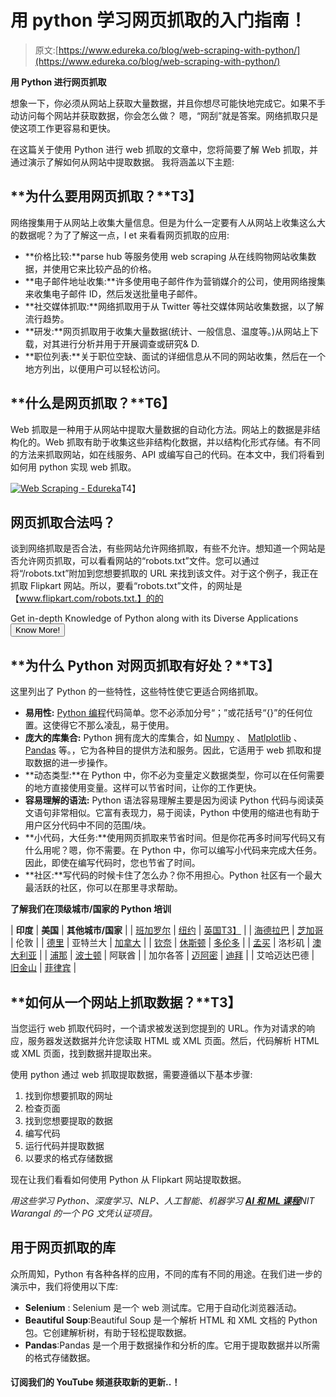 # 用 python 学习网页抓取的入门指南！

> 原文:[https://www.edureka.co/blog/web-scraping-with-python/](https://www.edureka.co/blog/web-scraping-with-python/)

**用 Python 进行网页抓取**

想象一下，你必须从网站上获取大量数据，并且你想尽可能快地完成它。如果不手动访问每个网站并获取数据，你会怎么做？ 嗯，“网刮”就是答案。网络抓取只是使这项工作更容易和更快。

在这篇关于使用 Python 进行 web 抓取的文章中，您将简要了解 Web 抓取，并通过演示了解如何从网站中提取数据。 我将涵盖以下主题:

## **为什么要用网页抓取？**T3】

网络搜集用于从网站上收集大量信息。但是为什么一定要有人从网站上收集这么大的数据呢？为了了解这一点，l et 来看看网页抓取的应用:

*   **价格比较:**parse hub 等服务使用 web scraping 从在线购物网站收集数据，并使用它来比较产品的价格。
*   **电子邮件地址收集:**许多使用电子邮件作为营销媒介的公司，使用网络搜集来收集电子邮件 ID，然后发送批量电子邮件。
*   **社交媒体抓取:**网络抓取用于从 Twitter 等社交媒体网站收集数据，以了解流行趋势。
*   **研发:**网页抓取用于收集大量数据(统计、一般信息、温度等。)从网站上下载，对其进行分析并用于开展调查或研究& D.
*   **职位列表:**关于职位空缺、面试的详细信息从不同的网站收集，然后在一个地方列出，以便用户可以轻松访问。

## **什么是网页抓取？**T6】

Web 抓取是一种用于从网站中提取大量数据的自动化方法。网站上的数据是非结构化的。Web 抓取有助于收集这些非结构化数据，并以结构化形式存储。有不同的方法来抓取网站，如在线服务、API 或编写自己的代码。在本文中，我们将看到如何用 python 实现 web 抓取。

[![Web Scraping - Edureka](../Images/e8e5a5fae28cb6880e83b87262cd5ee4.png)](/blog/wp-content/uploads/2018/11/Untitled-1.jpg)T4】

## **网页抓取合法吗？**

谈到网络抓取是否合法，有些网站允许网络抓取，有些不允许。想知道一个网站是否允许网页抓取，可以看看网站的“robots.txt”文件。您可以通过将“/robots.txt”附加到您想要抓取的 URL 来找到该文件。对于这个例子，我正在抓取 Flipkart 网站。所以，要看“robots.txt”文件，的网址是【www.flipkart.com/robots.txt.】的的

Get in-depth Knowledge of Python along with its Diverse Applications [<button>Know More!</button>](https://www.edureka.co/python)

## **为什么 Python 对网页抓取有好处？**T3】

这里列出了 Python 的一些特性，这些特性使它更适合网络抓取。

*   **易用性:** [Python 编程](https://www.edureka.co/blog/python-programming-language)代码简单。您不必添加分号“；”或花括号“{}”的任何位置。这使得它不那么凌乱，易于使用。
*   **庞大的库集合:** Python 拥有庞大的库集合，如 [Numpy](https://www.edureka.co/blog/python-numpy-tutorial/) 、 [Matlplotlib](https://www.edureka.co/blog/python-matplotlib-tutorial/) 、 [Pandas](https://www.edureka.co/blog/python-pandas-tutorial/) 等。，它为各种目的提供方法和服务。因此，它适用于 web 抓取和提取数据的进一步操作。
*   **动态类型:**在 Python 中，你不必为变量定义数据类型，你可以在任何需要的地方直接使用变量。这样可以节省时间，让你的工作更快。
*   **容易理解的语法:** Python 语法容易理解主要是因为阅读 Python 代码与阅读英文语句非常相似。它富有表现力，易于阅读，Python 中使用的缩进也有助于用户区分代码中不同的范围/块。
*   **小代码，大任务:**使用网页抓取来节省时间。但是你花再多时间写代码又有什么用呢？嗯，你不需要。在 Python 中，你可以编写小代码来完成大任务。因此，即使在编写代码时，您也节省了时间。
*   **社区:**写代码的时候卡住了怎么办？你不用担心。Python 社区有一个最大最活跃的社区，你可以在那里寻求帮助。

**了解我们在顶级城市/国家的 Python 培训**

| **印度** | **美国** | **其他城市/国家** |
| [班加罗尔](https://www.edureka.co/python-programming-certification-training-bangalore) | [纽约](https://www.edureka.co/python-programming-certification-training-new-york-city) | [英国T3】](https://www.edureka.co/python-programming-certification-training-uk) |
| [海德拉巴](https://www.edureka.co/python-programming-certification-training-hyderabad) | [芝加哥](https://www.edureka.co/python-programming-certification-training-chicago) | 伦敦 |
| [德里](https://www.edureka.co/python-programming-certification-training-delhi) | 亚特兰大 | [加拿大](https://www.edureka.co/python-programming-certification-training-canada) |
| [钦奈](https://www.edureka.co/python-programming-certification-training-chennai) | [休斯顿](https://www.edureka.co/python-programming-certification-training-houston) | [多伦多](https://www.edureka.co/python-programming-certification-training-toronto) |
| [孟买](https://www.edureka.co/python-programming-certification-training-mumbai) | 洛杉矶 | [澳大利亚](https://www.edureka.co/python-programming-certification-training-australia) |
| [浦那](https://www.edureka.co/python-programming-certification-training-pune) | [波士顿](https://www.edureka.co/python-programming-certification-training-boston) | 阿联酋 |
| 加尔各答 | [迈阿密](https://www.edureka.co/python-programming-certification-training-miami) | [迪拜](https://www.edureka.co/python-programming-certification-training-dubai) |
| 艾哈迈达巴德 | [旧金山](https://www.edureka.co/python-programming-certification-training-san-francisco) | [菲律宾](https://www.edureka.co/python-programming-certification-training-philippines) |

## **如何从一个网站上抓取数据？**T3】

当您运行 web 抓取代码时，一个请求被发送到您提到的 URL。作为对请求的响应，服务器发送数据并允许您读取 HTML 或 XML 页面。然后，代码解析 HTML 或 XML 页面，找到数据并提取出来。

使用 python 通过 web 抓取提取数据，需要遵循以下基本步骤:

1.  找到你想要抓取的网址
2.  检查页面
3.  找到您想要提取的数据
4.  编写代码
5.  运行代码并提取数据
6.  以要求的格式存储数据

现在让我们看看如何使用 Python 从 Flipkart 网站提取数据。

*用这些学习 Python、深度学习、NLP、人工智能、机器学习 [**AI 和 ML 课程**](https://www.edureka.co/executive-programs/machine-learning-and-ai)NIT Warangal 的一个 PG 文凭认证项目。*

## **用于网页抓取的库**

众所周知，Python 有各种各样的应用，不同的库有不同的用途。在我们进一步的演示中，我们将使用以下库:

*   **Selenium** : Selenium 是一个 web 测试库。它用于自动化浏览器活动。
*   **Beautiful Soup**:Beautiful Soup 是一个解析 HTML 和 XML 文档的 Python 包。它创建解析树，有助于轻松提取数据。
*   **Pandas**:Pandas 是一个用于数据操作和分析的库。它用于提取数据并以所需的格式存储数据。

#### 订阅我们的 YouTube 频道获取新的更新..！